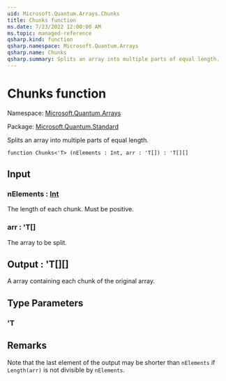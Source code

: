 ```yaml
---
uid: Microsoft.Quantum.Arrays.Chunks
title: Chunks function
ms.date: 7/23/2022 12:00:00 AM
ms.topic: managed-reference
qsharp.kind: function
qsharp.namespace: Microsoft.Quantum.Arrays
qsharp.name: Chunks
qsharp.summary: Splits an array into multiple parts of equal length.
---
```


# Chunks function

Namespace: [Microsoft.Quantum.Arrays](xref:Microsoft.Quantum.Arrays)

Package: [Microsoft.Quantum.Standard](https://nuget.org/packages/Microsoft.Quantum.Standard)


Splits an array into multiple parts of equal length.

```qsharp
function Chunks<'T> (nElements : Int, arr : 'T[]) : 'T[][]
```


## Input

### nElements : [Int](xref:microsoft.quantum.qsharp.valueliterals#int-literals)

The length of each chunk. Must be positive.


### arr : 'T[]

The array to be split.



## Output : 'T[][]

A array containing each chunk of the original array.

## Type Parameters

### 'T



## Remarks

Note that the last element of the output may be shorterthan `nElements` if `Length(arr)` is not divisible by `nElements`.